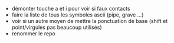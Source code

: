 - démonter touche a et i pour voir si faux contacts
- faire la liste de tous les symboles ascii (pipe, grave ...)
- voir si un autre moyen de mettre la ponctuation de base (shift et point/virgules pas beaucoup utilisés)
- renommer le repo
